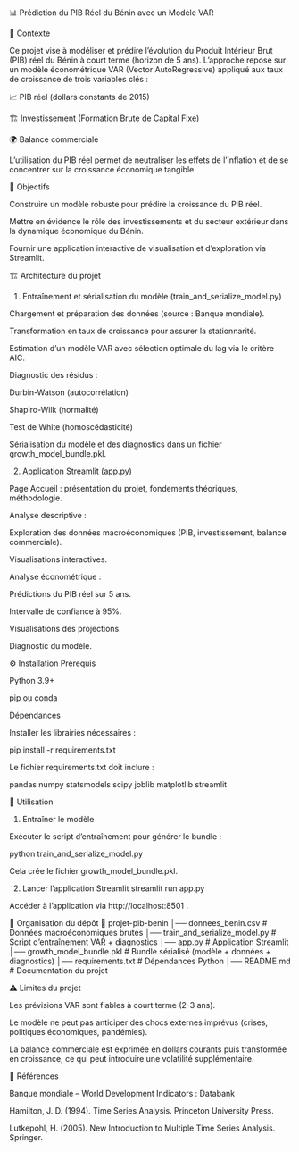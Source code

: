 📊 Prédiction du PIB Réel du Bénin avec un Modèle VAR

📝 Contexte

Ce projet vise à modéliser et prédire l’évolution du Produit Intérieur Brut (PIB) réel du Bénin à court terme (horizon de 5 ans).
L’approche repose sur un modèle économétrique VAR (Vector AutoRegressive) appliqué aux taux de croissance de trois variables clés :

📈 PIB réel (dollars constants de 2015)

🏗️ Investissement (Formation Brute de Capital Fixe)

🌍 Balance commerciale

L’utilisation du PIB réel permet de neutraliser les effets de l’inflation et de se concentrer sur la croissance économique tangible.

🎯 Objectifs

Construire un modèle robuste pour prédire la croissance du PIB réel.

Mettre en évidence le rôle des investissements et du secteur extérieur dans la dynamique économique du Bénin.

Fournir une application interactive de visualisation et d’exploration via Streamlit.

🏗️ Architecture du projet
1. Entraînement et sérialisation du modèle (train_and_serialize_model.py)

Chargement et préparation des données (source : Banque mondiale).

Transformation en taux de croissance pour assurer la stationnarité.

Estimation d’un modèle VAR avec sélection optimale du lag via le critère AIC.

Diagnostic des résidus :

Durbin-Watson (autocorrélation)

Shapiro-Wilk (normalité)

Test de White (homoscédasticité)

Sérialisation du modèle et des diagnostics dans un fichier growth_model_bundle.pkl.

2. Application Streamlit (app.py)

Page Accueil : présentation du projet, fondements théoriques, méthodologie.

Analyse descriptive :

Exploration des données macroéconomiques (PIB, investissement, balance commerciale).

Visualisations interactives.

Analyse économétrique :

Prédictions du PIB réel sur 5 ans.

Intervalle de confiance à 95%.

Visualisations des projections.

Diagnostic du modèle.

⚙️ Installation
Prérequis

Python 3.9+

pip ou conda

Dépendances

Installer les librairies nécessaires :

pip install -r requirements.txt


Le fichier requirements.txt doit inclure :

pandas
numpy
statsmodels
scipy
joblib
matplotlib
streamlit

🚀 Utilisation
1. Entraîner le modèle

Exécuter le script d’entraînement pour générer le bundle :

python train_and_serialize_model.py


Cela crée le fichier growth_model_bundle.pkl.

2. Lancer l’application Streamlit
streamlit run app.py


Accéder à l’application via http://localhost:8501
.

📂 Organisation du dépôt
📁 projet-pib-benin
│── donnees_benin.csv              # Données macroéconomiques brutes
│── train_and_serialize_model.py   # Script d’entraînement VAR + diagnostics
│── app.py                         # Application Streamlit
│── growth_model_bundle.pkl        # Bundle sérialisé (modèle + données + diagnostics)
│── requirements.txt               # Dépendances Python
│── README.md                      # Documentation du projet

⚠️ Limites du projet

Les prévisions VAR sont fiables à court terme (2-3 ans).

Le modèle ne peut pas anticiper des chocs externes imprévus (crises, politiques économiques, pandémies).

La balance commerciale est exprimée en dollars courants puis transformée en croissance, ce qui peut introduire une volatilité supplémentaire.

📖 Références

Banque mondiale – World Development Indicators : Databank

Hamilton, J. D. (1994). Time Series Analysis. Princeton University Press.

Lutkepohl, H. (2005). New Introduction to Multiple Time Series Analysis. Springer.
